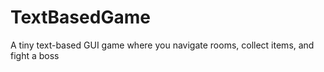 # TextBasedGame

A tiny text-based GUI game where you navigate rooms, collect items, and fight a boss
